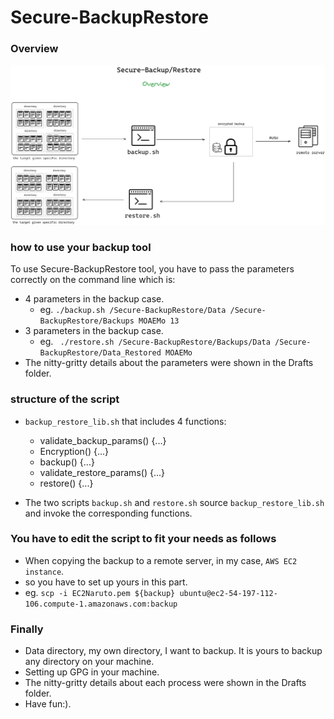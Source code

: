 # Secure-BackupRestore

### Overview 

<img alt="Overview" src="Drafts/1_Overview.png" />

### how to use your backup tool

To use Secure-BackupRestore tool, you have to pass the parameters correctly on the command line which is:

-  4 parameters in the backup case.
    - eg. ```./backup.sh /Secure-BackupRestore/Data /Secure-BackupRestore/Backups MOAEMo 13```
-  3 parameters in the backup case.
    - eg. ``` ./restore.sh /Secure-BackupRestore/Backups/Data /Secure-BackupRestore/Data_Restored MOAEMo```  
- The nitty-gritty details about the parameters were shown in the Drafts folder.

### structure of the script

-  ```backup_restore_lib.sh``` that includes 4 functions:
  
    - validate_backup_params() {...}
    - Encryption() {...}
    - backup() {...}
    - validate_restore_params() {...}
    - restore() {...}
    
-  The two scripts ```backup.sh``` and ```restore.sh``` source ```backup_restore_lib.sh``` and invoke the corresponding functions.


### You have to edit the script to fit your needs as follows

- When copying the backup to a remote server, in my case, ```AWS EC2 instance```.
- so you have to set up yours in this part.
- eg. ```scp -i EC2Naruto.pem ${backup} ubuntu@ec2-54-197-112-106.compute-1.amazonaws.com:backup```

### Finally 

- Data directory, my own directory, I want to backup. It is yours to backup any directory on your machine.
- Setting up GPG in your machine.
- The nitty-gritty details about each process were shown in the Drafts folder.
- Have fun:).
